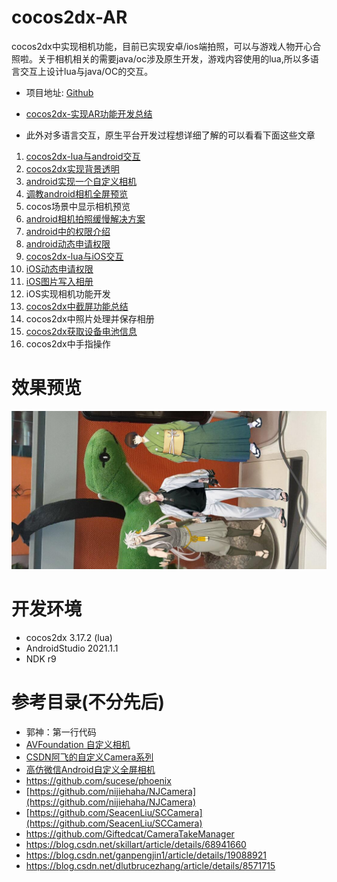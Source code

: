 # cocos2dx-AR
cocos2dx中实现相机功能，目前已实现安卓/ios端拍照，可以与游戏人物开心合照啦。关于相机相关的需要java/oc涉及原生开发，游戏内容使用的lua,所以多语言交互上设计lua与java/OC的交互。

* 项目地址: [Github](https://github.com/TonyChenn/cocos2dx-AR)
* [cocos2dx-实现AR功能开发总结](https://blog.tonychenn.cn/2022/02/18/cocos2dx-实现AR功能开发总结/)

* 此外对多语言交互，原生平台开发过程想详细了解的可以看看下面这些文章
1. [cocos2dx-lua与android交互](/2021/12/03/cocos2dx-luaj与android交互)
2. [cocos2dx实现背景透明](/2022/03/08/cocos2dx-实现背景透明/)
3. [android实现一个自定义相机](/2022/02/20/Android-自定义相机)
4. [调教android相机全屏预览](/2021/12/09/cocos2dx调教安卓相机预览)
5. cocos场景中显示相机预览
6. [android相机拍照缓慢解决方案](/2021/12/09/cocos2dx-解决Android相机拍照缓慢)
7. [android中的权限介绍](/2018/03/16/Android-Android中的权限)
8. [android动态申请权限](/2017/10/16/Android-动态申请权限)
9.  [cocos2dx-lua与iOS交互](/2021/12/27/cocos2dx-luaoc与ios交互)
10. [iOS动态申请权限](/2022/02/25/iOS动态申请权限/)
11. [iOS图片写入相册](/2022/02/25/iOS写入图片到相册/)
12. iOS实现相机功能开发
13. [cocos2dx中截屏功能总结](/2021/12/09/cocos2dx-截图功能使用)
14. cocos2dx中照片处理并保存相册
15. [cocos2dx获取设备电池信息](/2022/02/22/cocos2dx-获取设备电池信息/)
16. cocos2dx中手指操作

# 效果预览
![](https://raw.githubusercontent.com/TonyChenn/BlogPicture/master/2022/0218/icon.jpg)



# 开发环境
- cocos2dx 3.17.2 (lua)
- AndroidStudio 2021.1.1
- NDK r9


# 参考目录(不分先后)
- 郭神：第一行代码
- [AVFoundation 自定义相机](https://blog.csdn.net/qq_21743659/article/details/110095706)
- [CSDN阿飞的自定义Camera系列](https://blog.csdn.net/afei__/category_6239255.html)
- [高仿微信Android自定义全屏相机](https://www.jianshu.com/p/f0bb3533f152)
- https://github.com/sucese/phoenix
- [https://github.com/nijiehaha/NJCamera](https://github.com/nijiehaha/NJCamera)
- [https://github.com/SeacenLiu/SCCamera](https://github.com/SeacenLiu/SCCamera)
- https://github.com/Giftedcat/CameraTakeManager
- https://blog.csdn.net/skillart/article/details/68941660
- https://blog.csdn.net/ganpengjin1/article/details/19088921
- https://blog.csdn.net/dlutbrucezhang/article/details/8571715
